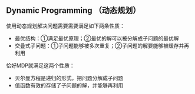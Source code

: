 ## Dynamic Programming （动态规划）

使用动态规划解决问题需要需要满足如下两条性质：

- 最优结构：①满足最优原理；②最优的解可以被分解成子问题的最优解
- 交叠式子问题：①子问题能够被多次重复；②子问题的解要能够被缓存并再利用

恰好MDP就满足这两个性质：

- 贝尔曼方程是递归的形式，把问题分解成子问题
- 值函数有效的存储了子问题的解，并能够再利用